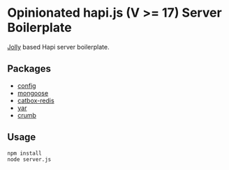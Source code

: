# Opinionated hapi.js (V >= 17) Server Boilerplate

[Jolly](https://github.com/ravisuhag/jolly) based Hapi server boilerplate. 

## Packages
* [config](https://github.com/lorenwest/node-config)
* [mongoose](https://github.com/Automattic/mongoose)
* [catbox-redis](https://github.com/hapijs/catbox-redis)
* [yar](https://github.com/hapijs/yar)
* [crumb](https://github.com/hapijs/crumb)

## Usage
```no-highlight
npm install
node server.js
```